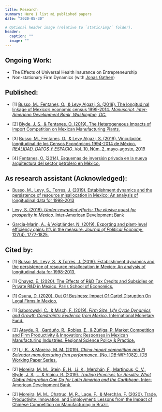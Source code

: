 ```yaml
---
title: Research
summary: Here I list mi published papers
date: "2020-05-30"

# Optional header image (relative to `static/img/` folder).
header:
  caption: ""
  image: ""
---
```


## Ongoing Work:

- The Effects of Universal Health Insurance on Entrepreneurship
- Non-stationary Firm Dynamics (with [Jonas Gathen](https://www.jonasgathen.com/))

## Published:

-  [1] [Busso, M., Fentanes, O., & Levy Algazi, S. (2018). The longitudinal linkage of Mexico’s economic census 1999-2014. *Manuscript, Inter-American Development Bank, Washington, DC.*](https://publications.iadb.org/en/longitudinal-linkage-mexicos-economic-census-1999-2014)

-  [2] [Blyde, J. S., & Fentanes, O. (2019). The Heterogeneous Impacts of Import Competition on Mexican Manufacturing Plants.](https://publications.iadb.org/publications/english/document/The_Heterogeneous_Impacts_of_Import_Competition_on_Mexican_Manufacturing_Plants_en.pdf)

-  [3] [Busso, M., Fentanes, O., & Levy Algazi, S. (2019). Vinculación longitudinal de los Censos Económicos 1994-2014 de México. *REALIDAD, DATOS Y ESPACIO*. Vol. 10, Núm. 2, mayo-agosto, 2019](https://rde.inegi.org.mx/index.php/2019/08/20/vinculacion-longitudinal-de-los-censos-economicos-1994-2014-de-mexico/)

-  [4] [Fentanes, O. (2014). Esquemas de inversión privada en la nueva arquitectura del sector petrolero en México.](http://repositorio-digital.cide.edu/handle/11651/2503)

## As research assistant (Acknowledged):

-  [Busso, M., Levy, S., Torres, J. (2019). Establishment dynamics and the persistence of resource misallocation in Mexico: An analysis of longitudinal data for 1998-2013](http://jesicatorres.com/wp-content/uploads/2020/03/PaperDynamics-v1.pdf)

-  [Levy, S. (2018). *Under-rewarded efforts: The elusive quest for prosperity in Mexico*. Inter-American Development Bank](https://publications.iadb.org/publications/english/document/Under-Rewarded_Efforts_The_Elusive_Quest_for_Prosperity_in_Mexico.pdf)

-  [Garcia-Marin, A., & Voigtländer, N. (2019). Exporting and plant-level efficiency gains: It’s in the measure. *Journal of Political Economy*, 127(4), 1777-1825.](https://www.journals.uchicago.edu/doi/abs/10.1086/701607)


## Cited by:

-  [1] [Busso, M., Levy, S., & Torres, J. (2019). Establishment dynamics and the persistence of resource misallocation in Mexico: An analysis of longitudinal data for 1998-2013.](http://jesicatorres.com/)

-  [1] [Chavez, E. (2020). The Effects of R&D Tax Credits and Subsidies on Private R&D in Mexico. Paris School of Economics.](https://halshs.archives-ouvertes.fr/halshs-02652063/document)

-  [1] [Osuna, D. (2020). Out Of Business: Impact Of Cartel Disruption On Legal Firms In Mexico.](https://repositories.lib.utexas.edu/bitstream/handle/2152/86159/OSUNAGOMEZ-DISSERTATION-2020.pdf?sequence=1)

-  [1] [Saborowski, C., & Misch, F. (2019). *Firm Size, Life Cycle Dynamics and Growth Constraints: Evidence from Mexico*. International Monetary Fund.](https://www.imf.org/en/Publications/WP/Issues/2018/05/15/Resource-Misallocation-and-Productivity-Evidence-from-Mexico-45837)

-  [2] [Atayde, R., Garduño, R., Robles, E., & Zúñiga, P. Market Competition and Firm Productivity & Innovation: Responses in Mexican Manufacturing Industries. Regional Science Policy & Practice.](https://rsaiconnect.onlinelibrary.wiley.com/doi/abs/10.1111/rsp3.12417)

-  [2] [Li, K., & Moreira, M. M. (2019). *China import competition and El Salvador manufacturing firm performance*. (No. IDB-WP-1082). IDB Working Paper Series.](https://publications.iadb.org/en/china-import-competition-and-el-salvador-manufacturing-firm-performance)

-  [2] [Moreira, M. M., Stein, E. H., Li, K., Merchán, F., Martincus, C. V., Blyde, J. S., ... & Vlaicu, R. (2019). *Trading Promises for Results: What Global Integration Can Do for Latin America and the Caribbean*. Inter-American Development Bank.](https://flagships.iadb.org/en/DIA2019/trading-promises-for-results)

-  [2] [Moreira, M. M., Chatruc, M. R., Lage, F., & Merchán, F. (2020). Trade, Productivity, Innovation, and Employment: Lessons from the Impact of Chinese Competition on Manufacturing in Brazil.](https://publications.iadb.org/publications/english/document/Trade-Productivity-Innovation-and-Employment-Lessons-from-the-Impact-of-Chinese-Competition-on-Manufacturing-in-Brazil.pdf)
